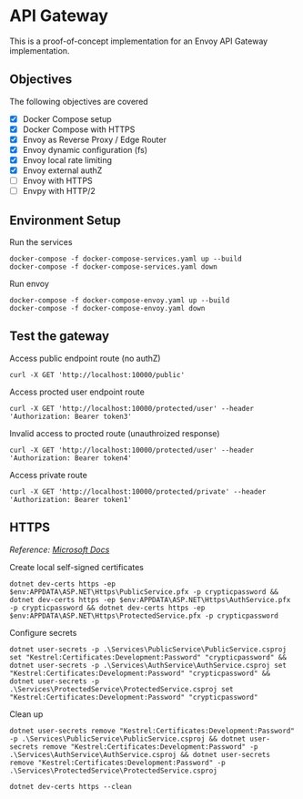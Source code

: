 # API Gateway

This is a proof-of-concept implementation for an Envoy API Gateway implementation.

## Objectives

The following objectives are covered

- [x] Docker Compose setup
- [x] Docker Compose with HTTPS
- [x] Envoy as Reverse Proxy / Edge Router
- [x] Envoy dynamic configuration (fs)
- [x] Envoy local rate limiting
- [x] Envoy external authZ
- [ ] Envoy with HTTPS
- [ ] Envpy with HTTP/2

## Environment Setup

Run the services

```
docker-compose -f docker-compose-services.yaml up --build
docker-compose -f docker-compose-services.yaml down
```

Run envoy

```
docker-compose -f docker-compose-envoy.yaml up --build
docker-compose -f docker-compose-envoy.yaml down
```

## Test the gateway

Access public endpoint route (no authZ)

```
curl -X GET 'http://localhost:10000/public'
```

Access procted user endpoint route

```
curl -X GET 'http://localhost:10000/protected/user' --header 'Authorization: Bearer token3'
```

Invalid access to procted route (unauthroized response)

```
curl -X GET 'http://localhost:10000/protected/user' --header 'Authorization: Bearer token4'
```

Access private route

```
curl -X GET 'http://localhost:10000/protected/private' --header 'Authorization: Bearer token1'
```

## HTTPS

_Reference: [Microsoft Docs](https://docs.microsoft.com/en-us/dotnet/core/additional-tools/self-signed-certificates-guide#create-a-self-signed-certificate)_

Create local self-signed certificates

```
dotnet dev-certs https -ep $env:APPDATA\ASP.NET\Https\PublicService.pfx -p crypticpassword && dotnet dev-certs https -ep $env:APPDATA\ASP.NET\Https\AuthService.pfx -p crypticpassword && dotnet dev-certs https -ep $env:APPDATA\ASP.NET\Https\ProtectedService.pfx -p crypticpassword
```

Configure secrets

```
dotnet user-secrets -p .\Services\PublicService\PublicService.csproj set "Kestrel:Certificates:Development:Password" "crypticpassword" && dotnet user-secrets -p .\Services\AuthService\AuthService.csproj set "Kestrel:Certificates:Development:Password" "crypticpassword" && dotnet user-secrets -p .\Services\ProtectedService\ProtectedService.csproj set "Kestrel:Certificates:Development:Password" "crypticpassword"
```

Clean up

```
dotnet user-secrets remove "Kestrel:Certificates:Development:Password" -p .\Services\PublicService\PublicService.csproj && dotnet user-secrets remove "Kestrel:Certificates:Development:Password" -p .\Services\AuthService\AuthService.csproj && dotnet user-secrets remove "Kestrel:Certificates:Development:Password" -p .\Services\ProtectedService\ProtectedService.csproj

dotnet dev-certs https --clean
```
